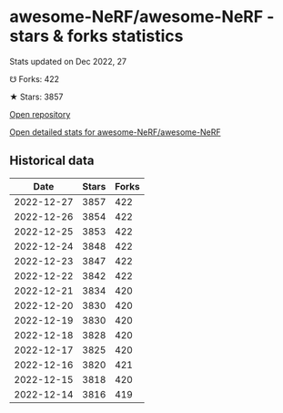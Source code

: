 # awesome-NeRF/awesome-NeRF - stars & forks statistics

Stats updated on Dec 2022, 27

☋ Forks: 422

★ Stars: 3857

[Open repository](https://github.com/awesome-NeRF/awesome-NeRF)

[Open detailed stats for awesome-NeRF/awesome-NeRF](https://reviewgithub.com/rep/awesome-NeRF/awesome-NeRF)

## Historical data
| Date | Stars | Forks |
|------|-------|-------|
| 2022-12-27 | 3857 | 422 | 
| 2022-12-26 | 3854 | 422 | 
| 2022-12-25 | 3853 | 422 | 
| 2022-12-24 | 3848 | 422 | 
| 2022-12-23 | 3847 | 422 | 
| 2022-12-22 | 3842 | 422 | 
| 2022-12-21 | 3834 | 420 | 
| 2022-12-20 | 3830 | 420 | 
| 2022-12-19 | 3830 | 420 | 
| 2022-12-18 | 3828 | 420 | 
| 2022-12-17 | 3825 | 420 | 
| 2022-12-16 | 3820 | 421 | 
| 2022-12-15 | 3818 | 420 | 
| 2022-12-14 | 3816 | 419 | 

